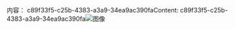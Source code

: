 <span data-ttu-id="8f96b-101">内容： c89f33f5-c25b-4383-a3a9-34ea9ac390fa</span><span class="sxs-lookup"><span data-stu-id="8f96b-101">Content: c89f33f5-c25b-4383-a3a9-34ea9ac390fa</span></span>![图像](5c9f3c0d-1760-4124-94fd-2dd08c9d30a8.png)
